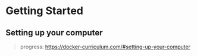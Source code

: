 # Getting Started

## Setting up your computer

> progress: https://docker-curriculum.com/#setting-up-your-computer
